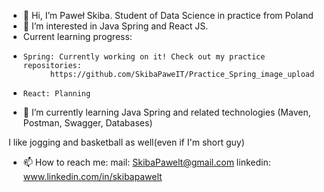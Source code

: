 - 👋 Hi, I’m Paweł Skiba. Student of Data Science in practice from Poland
- 👀 I’m interested in Java Spring and React JS.
- Current learning progress:
-     Spring: Currently working on it! Check out my practice repositories:      
			https://github.com/SkibaPaweIT/Practice_Spring_image_upload
-     React: Planning
- 🌱 I’m currently learning Java Spring and related technologies (Maven, Postman, Swagger, Databases)

I like jogging and basketball as well(even if I'm short guy)
- 📫 How to reach me:
  mail: SkibaPawelt@gmail.com
  linkedin: www.linkedin.com/in/skibapawelt
  


<!---
SkibaPaweIT/SkibaPaweIT is a ✨ special ✨ repository because its `README.md` (this file) appears on your GitHub profile.
You can click the Preview link to take a look at your changes.
--->
